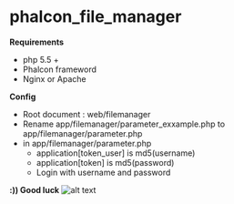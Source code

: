 # phalcon_file_manager

**Requirements**
- php 5.5 +
- Phalcon frameword
- Nginx or Apache

**Config**
- Root document : web/filemanager
- Rename app/filemanager/parameter_exxample.php to app/filemanager/parameter.php
- in app/filemanager/parameter.php
  - application[token_user] is md5(username)
  - application[token] is md5(password)
  - Login with username and password

**:)) Good luck**
![alt text](https://lh3.googleusercontent.com/cE1Z_X38q4VTB3wd1-z3oDfNkwayLgfeXiIyeTBHYbJpSXUAYXDYGgRqakyU8pRgmW8Gr8GJpF0b5FheS2vHpk8e2oPcjY7aGlTgAeSV7nZx_2SzFYSQOkjpAKblhwEEPA3ZjxnhWYy2hTunbwUIJMrVQ2l1cI3Aj_assCDNpV9a0JmfmAcnINNKvzoa1ZleBdazZHVWUjj-UEBUHdyhwC3u-AIk2DN47JNfVM_AQEAlYkeeMOL6sX9NWBALSZEr8ct1eCyI3wV6mNGB73JkTCZREV5v7VuznTy6R79evsHtLOVrE1eYyT-G7_8OzkLK2IQlXyOvk59OqdhLkWSlL59JeE_MuWMkT4hgvMheOmzDMetOGDD1pjKLOtEbo6aVw60Vmk3FNK0jvsaXFh_CygOuehrEfBTyaiQoJMsW3APGj5dnagCOQE8k7HL3Y6RRltaVPnhdjFn6TAA3UkuNFJ61toM5WK3TwN8CzTL7vDglWebFZK7mODnFmZpPAskdZpEi4MEP9Mxrsm0wrmxzawwzky1T_3HR549co1h-c0cAwF23qH-tzzGuxF2XwyVzlKLRMyczOauvTzzvhymVT9NuSygA6Zoh=w1086-h761-no "Logo Title Text 1")
